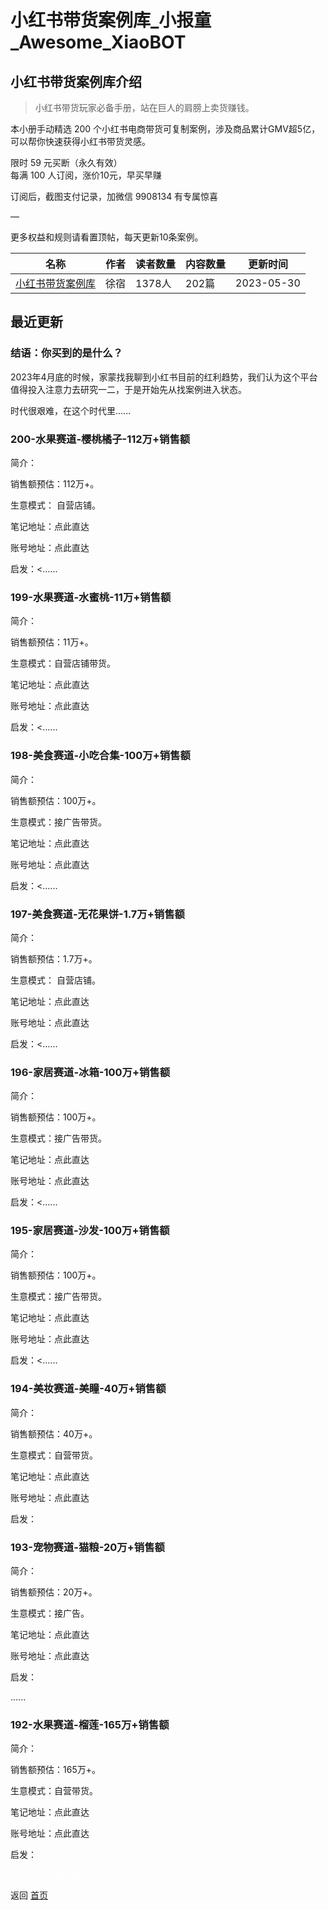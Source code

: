 # 小红书带货案例库_小报童_Awesome_XiaoBOT

## 小红书带货案例库介绍
> 小红书带货玩家必备手册，站在巨人的肩膀上卖货赚钱。    
    
本小册手动精选 200 个小红书电商带货可复制案例，涉及商品累计GMV超5亿，可以帮你快速获得小红书带货灵感。    
    
限时 59 元买断（永久有效）    
每满 100 人订阅，涨价10元，早买早赚    
    
订阅后，截图支付记录，加微信 9908134 有专属惊喜    
    
—    
    
更多权益和规则请看置顶帖，每天更新10条案例。  
  


|名称|作者|读者数量|内容数量|更新时间|
|---|---|---|---|---|
|[小红书带货案例库](https://xiaobot.net/p/xhsal?refer=9c3f1c95-a052-465a-9902-f6d75080262a)|徐宿|1378人|202篇|2023-05-30|

## 最近更新
### 结语：你买到的是什么？

2023年4月底的时候，家蒙找我聊到小红书目前的红利趋势，我们认为这个平台值得投入注意力去研究一二，于是开始先从找案例进入状态。

时代很艰难，在这个时代里......

### 200-水果赛道-樱桃橘子-112万+销售额

简介：

销售额预估：112万+。

生意模式： 自营店铺。

笔记地址：点此直达

账号地址：点此直达

启发：<......

### 199-水果赛道-水蜜桃-11万+销售额

简介：

销售额预估：11万+。

生意模式：自营店铺带货。

笔记地址：点此直达

账号地址：点此直达

启发：<......

### 198-美食赛道-小吃合集-100万+销售额

简介：

销售额预估：100万+。

生意模式：接广告带货。

笔记地址：点此直达

账号地址：点此直达

启发：<......

### 197-美食赛道-无花果饼-1.7万+销售额

简介：

销售额预估：1.7万+。

生意模式： 自营店铺。

笔记地址：点此直达

账号地址：点此直达

启发：<......

### 196-家居赛道-冰箱-100万+销售额

简介：

销售额预估：100万+。

生意模式：接广告带货。

笔记地址：点此直达

账号地址：点此直达

启发：<......

### 195-家居赛道-沙发-100万+销售额

简介：

销售额预估：100万+。

生意模式：接广告带货。

笔记地址：点此直达

账号地址：点此直达

启发：<......

### 194-美妆赛道-美瞳-40万+销售额

简介：

销售额预估：40万+。

生意模式：自营带货。

笔记地址：点此直达

账号地址：点此直达

启发：

### 193-宠物赛道-猫粮-20万+销售额

简介：

销售额预估：20万+。

生意模式：接广告。

笔记地址：点此直达

账号地址：点此直达

启发：

......

### 192-水果赛道-榴莲-165万+销售额

简介：

销售额预估：165万+。

生意模式：自营带货。

笔记地址：点此直达

账号地址：点此直达

启发：


<a href="https://github.com/Reno9527/awesome-xiaobot" style="color: white; text-decoration: none;">awesome-xiaobot</a>

返回 [首页](../README.md)
